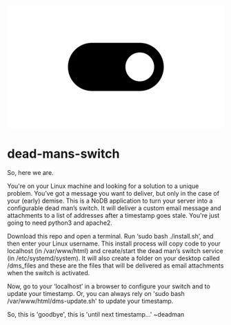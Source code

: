 ![DMS](html/dms_files/dms.png)

# dead-mans-switch

So, here we are.

You're on your Linux machine and looking for a solution to a unique problem. You’ve got a message you want to deliver, but only in the case of your (early) demise. This is a NoDB application to turn your server into a configurable dead man’s switch. It will deliver a custom email message and attachments to a list of addresses after a timestamp goes stale. You're just going to need python3 and apache2. 

Download this repo and open a terminal. Run ‘sudo bash ./install.sh’, and then enter your Linux username. This install process will copy code to your localhost (in /var/www/html) and create/start the dead man’s switch service (in /etc/systemd/system). It will also create a folder on your desktop called /dms_files and these are the files that will be delivered as email attachments when the switch is activated.

Now, go to your ‘localhost’ in a browser to configure your switch and to update your timestamp. Or, you can always rely on 'sudo bash /var/www/html/dms-update.sh' to update your timestamp.

So, this is 'goodbye', this is 'until next timestamp...' ~deadman
